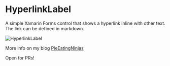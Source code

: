 # HyperlinkLabel
A simple Xamarin Forms control that shows a hyperlink inline with other text. The link can be defined in markdown.

![HyperlinkLabel](https://i0.wp.com/blog.pieeatingninjas.be/wp-content/uploads/2017/11/HyperlinkLabel.jpg?resize=665%2C86&ssl=1)

More info on my blog [PieEatingNinjas](https://blog.pieeatingninjas.be/2017/11/05/creating-a-hyperlinklabel-in-xamarin-forms)

Open for PRs!
